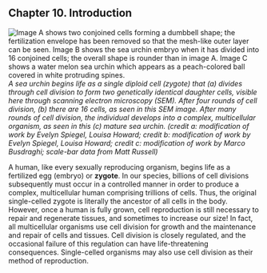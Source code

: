 ##  Chapter 10. Introduction 

![Image A shows two conjoined cells forming a dumbbell shape; the fertilization envelope has been removed so that the mesh-like outer layer can be seen. Image B shows the sea urchin embryo when it has divided into 16 conjoined cells; the overall shape is rounder than in image A. Image C shows a water melon sea urchin which appears as a peach-colored ball covered in white protruding spines.][1] _A sea urchin begins life as a single diploid cell (zygote) that (a) divides through cell division to form two genetically identical daughter cells, visible here through scanning electron microscopy (SEM). After four rounds of cell division, (b) there are 16 cells, as seen in this SEM image. After many rounds of cell division, the individual develops into a complex, multicellular organism, as seen in this (c) mature sea urchin. (credit a: modification of work by Evelyn Spiegel, Louisa Howard; credit b: modification of work by Evelyn Spiegel, Louisa Howard; credit c: modification of work by Marco Busdraghi; scale-bar data from Matt Russell)_

A human, like every sexually reproducing organism, begins life as a fertilized egg (embryo) or **zygote**. In our species, billions of cell divisions subsequently must occur in a controlled manner in order to produce a complex, multicellular human comprising trillions of cells. Thus, the original single-celled zygote is literally the ancestor of all cells in the body. However, once a human is fully grown, cell reproduction is still necessary to repair and regenerate tissues, and sometimes to increase our size! In fact, all multicellular organisms use cell division for growth and the maintenance and repair of cells and tissues. Cell division is closely regulated, and the occasional failure of this regulation can have life-threatening consequences. Single-celled organisms may also use cell division as their method of reproduction.

   [1]: https://cnx.org/resources/c41230ee663df6246c2941239d6fa8dd92bb5e6a/Figure_10_00_02abc.jpg

